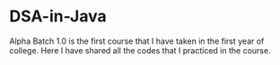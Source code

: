 # DSA-in-Java
Alpha Batch 1.0 is the first course that I have taken in the first year of college. Here I have shared all the codes that I practiced in the course.
